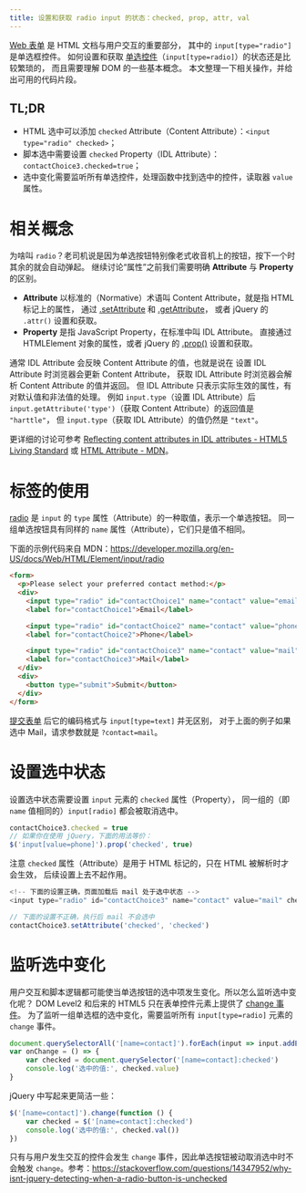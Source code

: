 ```yaml
---
title: 设置和获取 radio input 的状态：checked, prop, attr, val
---
```


[Web 表单][form-tutorial] 是 HTML 文档与用户交互的重要部分，
其中的 `input[type="radio"]` 是单选框控件。
如何设置和获取 [单选控件][radio]（`input[type=radio]`）的状态还是比较繁琐的，
而且需要理解 DOM 的一些基本概念。
本文整理一下相关操作，并给出可用的代码片段。

## TL;DR

* HTML 选中可以添加 `checked` Attribute（Content Attribute）：`<input type="radio" checked>`；
* 脚本选中需要设置 `checked` Property（IDL Attribute）：`contactChoice3.checked=true`；
* 选中变化需要监听所有单选控件，处理函数中找到选中的控件，读取器 `value` 属性。

<!--more-->

# 相关概念

为啥叫 `radio`？老司机说是因为单选按钮特别像老式收音机上的按钮，按下一个时其余的就会自动弹起。
继续讨论“属性”之前我们需要明确 **Attribute** 与 **Property** 的区别。

* **Attribute** 以标准的（Normative）术语叫 Content Attribute，就是指 HTML 标记上的属性，
通过 [.setAttribute][.setAttribute] 和 [.getAttribute][.getAttribute]，
或者 jQuery 的 `.attr()` 设置和获取。
* **Property** 是指 JavaScript Property，在标准中叫 IDL Attribute。
直接通过 HTMLElement 对象的属性，或者 jQuery 的 [.prop()][.prop] 设置和获取。

通常 IDL Attribute 会反映 Content Attribute 的值，也就是说在
设置 IDL Attribute 时浏览器会更新 Content Attribute，
获取 IDL Attribute 时浏览器会解析 Content Attribute 的值并返回。
但 IDL Attribute 只表示实际生效的属性，有对默认值和非法值的处理。
例如 `input.type`（设置 IDL Attribute）后
`input.getAttribute('type')`（获取 Content Attribute）的返回值是 `"harttle"`，
但 `input.type`（获取 IDL Attribute）的值仍然是 `"text"`。

更详细的讨论可参考 [Reflecting content attributes in IDL attributes - HTML5 Living Standard](https://html.spec.whatwg.org/multipage/common-dom-interfaces.html#reflecting-content-attributes-in-idl-attributes)
或 [HTML Attribute - MDN](https://developer.mozilla.org/en-US/docs/Web/HTML/Attributes)。

# 标签的使用

[radio](https://developer.mozilla.org/en-US/docs/Web/HTML/Element/input/radio)
是 `input` 的 `type` 属性（Attribute）的一种取值，表示一个单选按钮。
同一组单选按钮具有同样的 `name` 属性（Attribute），它们只是值不相同。

下面的示例代码来自 MDN：<https://developer.mozilla.org/en-US/docs/Web/HTML/Element/input/radio>

```html
<form>
  <p>Please select your preferred contact method:</p>
  <div>
    <input type="radio" id="contactChoice1" name="contact" value="email">
    <label for="contactChoice1">Email</label>

    <input type="radio" id="contactChoice2" name="contact" value="phone">
    <label for="contactChoice2">Phone</label>

    <input type="radio" id="contactChoice3" name="contact" value="mail">
    <label for="contactChoice3">Mail</label>
  </div>
  <div>
    <button type="submit">Submit</button>
  </div>
</form>
```

[提交表单](/2015/08/03/form-submit.html) 后它的编码格式与 `input[type=text]` 并无区别，
对于上面的例子如果选中 Mail，请求参数就是 `?contact=mail`。

# 设置选中状态

设置选中状态需要设置 `input` 元素的 `checked` 属性（Property），
同一组的（即 `name` 值相同的）`input[radio]` 都会被取消选中。

```javascript
contactChoice3.checked = true
// 如果你在使用 jQuery，下面的用法等价：
$('input[value=phone]').prop('checked', true)
```

注意 `checked` 属性（Attribute）是用于 HTML 标记的，只在 HTML 被解析时才会生效，
后续设置上去不起作用。

```javascript
<!-- 下面的设置正确，页面加载后 mail 处于选中状态 -->
<input type="radio" id="contactChoice3" name="contact" value="mail" checked="checked">
```

```javascript
// 下面的设置不正确，执行后 mail 不会选中
contactChoice3.setAttribute('checked', 'checked')
```

# 监听选中变化

用户交互和脚本逻辑都可能使当单选按钮的选中项发生变化。所以怎么监听选中变化呢？
DOM Level2 和后来的 HTML5 只在表单控件元素上提供了
[change 事件](https://html.spec.whatwg.org/multipage/indices.html#event-change)。
为了监听一组单选框的选中变化，需要监听所有 `input[type=radio]` 元素的 `change` 事件。

```javascript
document.querySelectorAll('[name=contact]').forEach(input => input.addEventListener('change', onChange))
var onChange = () => {
    var checked = document.querySelector('[name=contact]:checked')
    console.log('选中的值:', checked.value)
}
```

jQuery 中写起来更简洁一些：

```javascript
$('[name=contact]').change(function () {
    var checked = $('[name=contact]:checked')
    console.log('选中的值:', checked.val())
})
```

只有与用户发生交互的控件会发生 `change` 事件，因此单选按钮被动取消选中时不会触发 `change`。参考：<https://stackoverflow.com/questions/14347952/why-isnt-jquery-detecting-when-a-radio-button-is-unchecked>

[form-tutorial]: https://developer.mozilla.org/zh-CN/docs/Learn/HTML/Forms
[radio]: https://developer.mozilla.org/en-US/docs/Web/HTML/Element/input/radio
[.getAttribute]: https://developer.mozilla.org/en-US/docs/Web/API/Element/getAttribute
[.setAttribute]: https://developer.mozilla.org/en-US/docs/Web/API/Element/setAttribute
[.prop]: http://api.jquery.com/prop/
